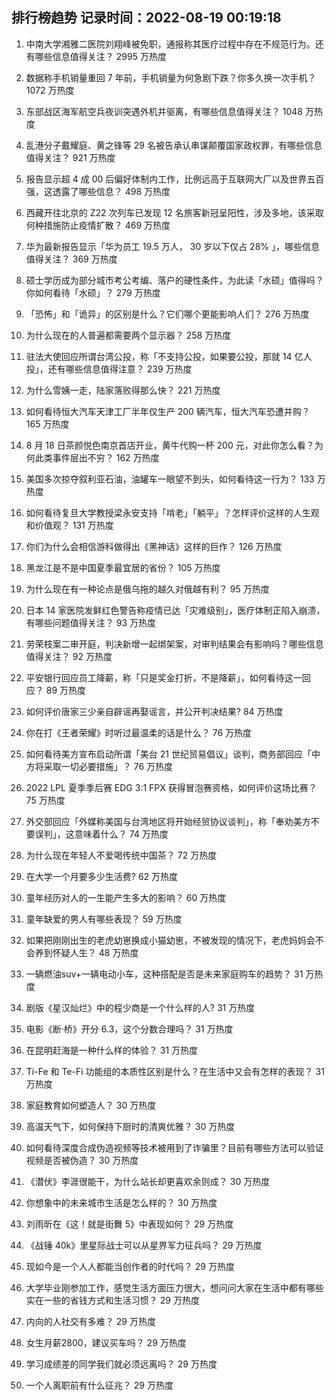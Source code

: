 
## 排行榜趋势 记录时间：2022-08-19 00:19:18
  
  1. 中南大学湘雅二医院刘翔峰被免职，通报称其医疗过程中存在不规范行为。还有哪些信息值得关注？ 2995 万热度
    
  2. 数据称手机销量重回 7 年前，手机销量为何急剧下跌？你多久换一次手机？ 1072 万热度
    
  3. 东部战区海军航空兵夜训突遇外机并驱离，有哪些信息值得关注？ 1048 万热度
    
  4. 乱港分子戴耀庭、黄之锋等 29 名被告承认串谋颠覆国家政权罪，有哪些信息值得关注？ 921 万热度
    
  5. 报告显示超 4 成 00 后偏好体制内工作，比例远高于互联网大厂以及世界五百强，这透露了哪些信息？ 498 万热度
    
  6. 西藏开往北京的 Z22 次列车已发现 12 名旅客新冠呈阳性，涉及多地，该采取何种措施防止疫情扩散？ 469 万热度
    
  7. 华为最新报告显示「华为员工 19.5 万人， 30 岁以下仅占 28% 」，哪些信息值得关注？ 369 万热度
    
  8. 硕士学历成为部分城市考公考编、落户的硬性条件，为此读「水硕」值得吗？你如何看待「水硕」？ 279 万热度
    
  9. 「恐怖」和「诡异」的区别是什么？它们哪个更能影响人们？ 276 万热度
    
  10. 为什么现在的人普遍都需要两个显示器？ 258 万热度
    
  11. 驻法大使回应所谓台湾公投，称「不支持公投，如果要公投，那就 14 亿人投」，还有哪些信息值得注意？ 239 万热度
    
  12. 为什么雪姨一走，陆家落败得那么快？ 221 万热度
    
  13. 如何看待恒大汽车天津工厂半年仅生产 200 辆汽车，恒大汽车恐遭并购？ 165 万热度
    
  14. 8 月 18 日茶颜悦色南京首店开业，黄牛代购一杯 200 元，对此你怎么看？为何此类事件层出不穷？ 162 万热度
    
  15. 美国多次掠夺叙利亚石油，油罐车一眼望不到头，如何看待这一行为？ 133 万热度
    
  16. 如何看待复旦大学教授梁永安支持「啃老」「躺平」？怎样评价这样的人生观和价值观？ 131 万热度
    
  17. 你们为什么会相信游科做得出《黑神话》这样的巨作？ 126 万热度
    
  18. 黑龙江是不是中国夏季最宜居的省份？ 105 万热度
    
  19. 为什么现在有一种论点是俄乌拖的越久对俄越有利？ 95 万热度
    
  20. 日本 14 家医院发鲜红色警告称疫情已达「灾难级别」，医疗体制正陷入崩溃，有哪些问题值得关注？ 93 万热度
    
  21. 劳荣枝案二审开庭，判决新增一起绑架案，对审判结果会有影响吗？哪些信息值得关注？ 92 万热度
    
  22. 平安银行回应员工降薪，称「只是奖金打折，不是降薪」，如何看待这一回应？ 89 万热度
    
  23. 如何评价唐家三少亲自辟谣再娶谣言，并公开判决结果? 84 万热度
    
  24. 你在打《王者荣耀》时听过最温柔的话是什么？ 76 万热度
    
  25. 如何看待美方宣布启动所谓「美台 21 世纪贸易倡议」谈判，商务部回应「中方将采取一切必要措施」？ 76 万热度
    
  26. 2022 LPL 夏季季后赛 EDG 3:1 FPX 获得冒泡赛资格，如何评价这场比赛？ 75 万热度
    
  27. 外交部回应「外媒称美国与台湾地区将开始经贸协议谈判」，称「奉劝美方不要误判」，这意味着什么？ 74 万热度
    
  28. 为什么现在年轻人不爱喝传统中国茶？ 72 万热度
    
  29. 在大学一个月要多少生活费? 62 万热度
    
  30. 童年经历对人的一生能产生多大的影响？ 60 万热度
    
  31. 童年缺爱的男人有哪些表现？ 59 万热度
    
  32. 如果把刚刚出生的老虎幼崽换成小猫幼崽，不被发现的情况下，老虎妈妈会不会养到怀疑人生？ 48 万热度
    
  33. 一辆燃油suv+一辆电动小车，这种搭配是否是未来家庭购车的趋势？ 31 万热度
    
  34. 剧版《星汉灿烂》中的程少商是一个什么样的人? 31 万热度
    
  35. 电影《断·桥》开分 6.3，这个分数合理吗？ 31 万热度
    
  36. 在昆明赶海是一种什么样的体验？ 31 万热度
    
  37. Ti-Fe 和 Te-Fi 功能组的本质性区别是什么？在生活中又会有怎样的表现？ 31 万热度
    
  38. 家庭教育如何塑造人？ 30 万热度
    
  39. 高温天气下，如何保持下厨时的清爽优雅？ 30 万热度
    
  40. 如何看待深度合成伪造视频等技术被用到了诈骗里？目前有哪些方法可以验证视频是否被伪造？ 30 万热度
    
  41. 《潜伏》李涯很能干，为什么站长却更喜欢余则成？ 30 万热度
    
  42. 你想象中的未来城市生活是怎么样的？ 30 万热度
    
  43. 刘雨昕在《这！就是街舞 5》中表现如何？ 29 万热度
    
  44. 《战锤 40k》里星际战士可以从星界军力征兵吗？ 29 万热度
    
  45. 现如今是一个人人都能当创作者的时代吗？ 29 万热度
    
  46. 大学毕业刚参加工作，感觉生活方面压力很大，想问问大家在生活中都有哪些实在一些的省钱方式和生活习惯？ 29 万热度
    
  47. 内向的人社交有多难？ 29 万热度
    
  48. 女生月薪2800，建议买车吗？ 29 万热度
    
  49. 学习成绩差的同学我们就必须远离吗？ 29 万热度
    
  50. 一个人离职前有什么征兆？ 29 万热度
    